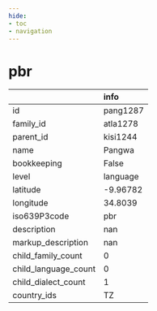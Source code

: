 ```yaml
---
hide:
- toc
- navigation
---
```

# pbr
|                      | info     |
|:---------------------|:---------|
| id                   | pang1287 |
| family_id            | atla1278 |
| parent_id            | kisi1244 |
| name                 | Pangwa   |
| bookkeeping          | False    |
| level                | language |
| latitude             | -9.96782 |
| longitude            | 34.8039  |
| iso639P3code         | pbr      |
| description          | nan      |
| markup_description   | nan      |
| child_family_count   | 0        |
| child_language_count | 0        |
| child_dialect_count  | 1        |
| country_ids          | TZ       |